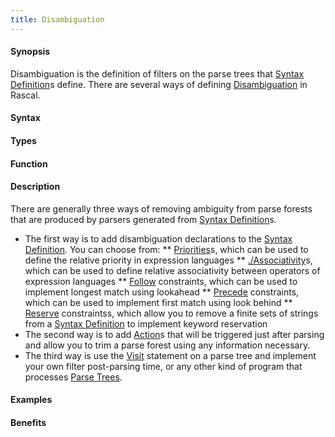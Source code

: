 ```yaml
---
title: Disambiguation
---
```


#### Synopsis

Disambiguation is the definition of filters on the parse trees that [Syntax Definition](/docs//Rascal/Declarations/SyntaxDefinition)s define. 
There are several ways of defining [Disambiguation](/docs//Rascal/Declarations/SyntaxDefinition/Disambiguation) in Rascal.

#### Syntax

#### Types

#### Function

#### Description

There are generally three ways of removing ambiguity from parse forests that are produced by parsers generated from [Syntax Definition](/docs//Rascal/Declarations/SyntaxDefinition)s.

*  The first way is to add disambiguation declarations to the [Syntax Definition](/docs//Rascal/Declarations/SyntaxDefinition). You can choose from:
   **  [Priorities](/docs//Rascal/Declarations/SyntaxDefinition/Disambiguation/Priority)s, which can be used to define the relative priority in expression languages
   **  [./Associativity](/docs//Rascal/Declarations/SyntaxDefinition/Disambiguation/Associativity)s, which can be used to define relative associativity between operators of 
       expression languages
   **  [Follow](/docs//Rascal/Declarations/SyntaxDefinition/Disambiguation/Follow) constraints, which can be used to implement longest match using lookahead
   **  [Precede](/docs//Rascal/Declarations/SyntaxDefinition/Disambiguation/Precede) constraints, which can be used to implement first match using look behind
   **  [Reserve](/docs//Rascal/Declarations/SyntaxDefinition/Disambiguation/Reserve) constraintss, which allow you to remove a finite sets of strings from a [Syntax Definition](/docs//Rascal/Declarations/SyntaxDefinition)
       to implement keyword reservation
*  The second way is to add [Action](/docs//Rascal/Declarations/SyntaxDefinition/Action)s that will be triggered just after parsing and allow you to trim a parse forest 
   using any information necessary.
*  The third way is use the [Visit](/docs//Rascal/Statements/Visit) statement on a parse tree and implement your own filter post-parsing time, 
   or any other kind of program that processes [Parse Trees](/docs//Rascal/Declarations/SyntaxDefinition/ParseTrees).

#### Examples

#### Benefits



